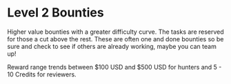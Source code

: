 # Level 2 Bounties

Higher value bounties with a greater difficulty curve. The tasks are reserved for those a cut above the rest. These are often one and done bounties so be sure and check to see if others are already working, maybe you can team up!

Reward range trends between $100 USD and $500 USD for hunters and 5 - 10 Credits for reviewers.
